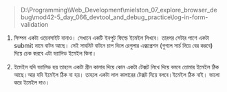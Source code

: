> D:\Programming\Web_Development\mielston_07_explore_browser_debug\mod42-5_day_066_devtool_and_debug_practice\log-in-form-validation

1. সিম্পল একটা ওয়েবসাইট বানাও। সেখানে একটি ইনপুট ফিল্ডে ইমেইল লিখবে। তারপর সেটার পাশে একটা submit নামে বাটন আছে। সেই সাবমিট বাটনে চাপ দিলে রেগুলার এক্সপ্রেশন (গুগলে সার্চ দিয়ে বের করবে) দিয়ে চেক করবে এটা ভ্যালিড ইমেইল কিনা। 

2. ইমেইল যদি ভ্যালিড হয় তাহলে একটা গ্রীন কালার দিয়ে কোন একটা টেক্সট লিখে দিয়ে বলবে তোমার ইমেইল ঠিক আছে।আর যদি ইমেইল ঠিক না হয়। তাহলে একটা লাল কালারের টেক্সট দিয়ে বলবে।ইমেইল ঠিক নাই। ভালো করে ইমেইল দাও। 
